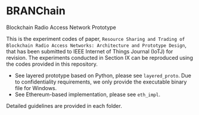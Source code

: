 # BRANChain
Blockchain Radio Access Network Prototype

This is the experiment codes of paper, `Resource Sharing and Trading of Blockchain Radio Access Networks: Architecture and Prototype Design`, that has been submitted to IEEE Internet of Things Journal (IoTJ) for revision.
The experiments conducted in Section IX can be reproduced using the codes provided in this repository.

- See layered prototype based on Python, please see `layered_proto`. Due to confidentiality requirements, we only provide the executable binary file for Windows.
- See Ethereum-based implementation, please see `eth_impl`.

Detailed guidelines are provided in each folder.

